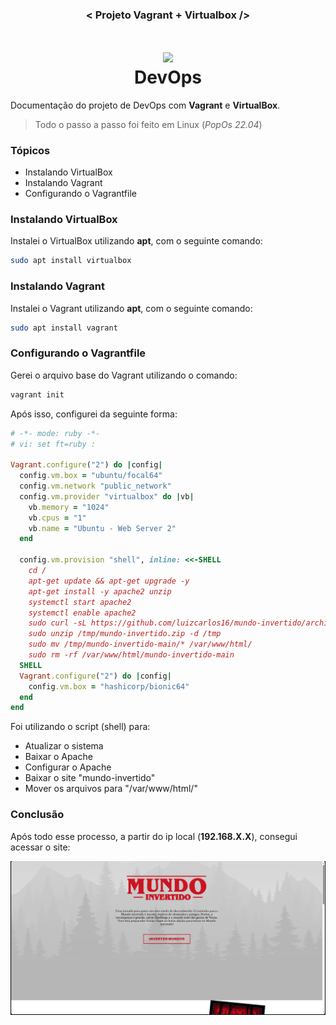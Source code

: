 <h3 align="center">< Projeto Vagrant + Virtualbox /></h3>

<h1 align="center">
    <img src="https://static.wixstatic.com/media/8ecd9a_6d2ed19df9b0470d9522319a25ce7dea~mv2.png/v1/fill/w_548,h_220,al_c,q_85,usm_0.66_1.00_0.01,enc_png,quality_high/Sem-t%C3%ADtulo-2.png" height="100"/> <br>
    DevOps
</h1>

Documentação do projeto de DevOps com **Vagrant** e **VirtualBox**.

> Todo o passo a passo foi feito em Linux (_PopOs 22.04_)

### Tópicos

- Instalando VirtualBox
- Instalando Vagrant
- Configurando o Vagrantfile

### Instalando VirtualBox

Instalei o VirtualBox utilizando **apt**, com o seguinte comando:

```sh
sudo apt install virtualbox
```

### Instalando Vagrant

Instalei o Vagrant utilizando **apt**, com o seguinte comando:

```sh
sudo apt install vagrant
```

### Configurando o Vagrantfile

Gerei o arquivo base do Vagrant utilizando o comando:

```sh
vagrant init
```

Após isso, configurei da seguinte forma:

```rb
# -*- mode: ruby -*-
# vi: set ft=ruby :

Vagrant.configure("2") do |config|
  config.vm.box = "ubuntu/focal64"
  config.vm.network "public_network"
  config.vm.provider "virtualbox" do |vb|
    vb.memory = "1024"
    vb.cpus = "1"
    vb.name = "Ubuntu - Web Server 2"
  end

  config.vm.provision "shell", inline: <<-SHELL
    cd /
    apt-get update && apt-get upgrade -y
    apt-get install -y apache2 unzip
    systemctl start apache2
    systemctl enable apache2
    sudo curl -sL https://github.com/luizcarlos16/mundo-invertido/archive/refs/heads/main.zip -o /tmp/mundo-invertido.zip
    sudo unzip /tmp/mundo-invertido.zip -d /tmp
    sudo mv /tmp/mundo-invertido-main/* /var/www/html/
    sudo rm -rf /var/www/html/mundo-invertido-main
  SHELL
  Vagrant.configure("2") do |config|
    config.vm.box = "hashicorp/bionic64"
  end
end
```

Foi utilizando o script (shell) para:

- Atualizar o sistema
- Baixar o Apache
- Configurar o Apache
- Baixar o site "mundo-invertido"
- Mover os arquivos para "/var/www/html/"

### Conclusão

Após todo esse processo, a partir do ip local (**192.168.X.X**), consegui acessar o site:

![Mundo Invertido](./assets/mundo-invertido.png)
